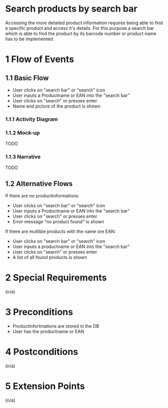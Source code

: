# Search products by search bar
Accessing the more detailed product information requires being able to find a specific product and access it's details. For this purpose a search bar which is able to find the product by its barcode number or product name has to be implemented.

# 1 Flow of Events
## 1.1 Basic Flow
- User clicks on "search bar" or "search" icon
- User inputs a Productname or EAN into the "search bar"
- User clicks on "search" or presses enter 
- Name and picture of the product is shown

### 1.1.1 Activity Diagram

### 1.1.2 Mock-up
TODO

### 1.1.3 Narrative
TODO

## 1.2 Alternative Flows
If there are no productinformations:
- User clicks on "search bar" or "search" icon
- User inputs a Productname or EAN into the "search bar"
- User clicks on "search" or presses enter 
- Error message "no product found" is shown

If there are mutlible products with the name ore EAN:
- User clicks on "search bar" or "search" icon
- User inputs a productname or EAN into the "search bar"
- User clicks on "search" or presses enter 
- A list of all found products is shown


# 2 Special Requirements
(n/a)

# 3 Preconditions
- Productinfortmations are stored in the DB
- User has the productname or EAN
# 4 Postconditions
(n/a)
 
# 5 Extension Points
(n/a)